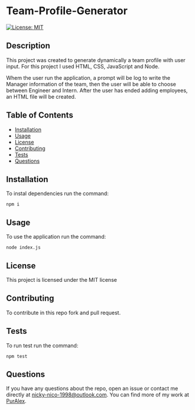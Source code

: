 # Team-Profile-Generator

[![License: MIT](https://img.shields.io/badge/License-MIT-yellow.svg)](https://opensource.org/licenses/MIT)

## Description

This project was created to generate dynamically a team profile with user input. For this project I used HTML, CSS, JavaScript and Node.

Whem the user run the application, a prompt will be log to write the Manager information of the team, then the user will be able to choose between Engineer and Intern.
After the user has ended adding employees, an HTML file will be created.

## Table of Contents

- [Installation](#installation)
- [Usage](#usage)
- [License](#license)
- [Contributing](#contributing)
- [Tests](#tests)
- [Questions](#questions)

## Installation

To instal dependencies run the command:

```
npm i
```

## Usage

To use the application run the command:

```
node index.js
```

## License

This project is licensed under the MIT license

## Contributing

To contribute in this repo fork and pull request.

## Tests

To run test run the command:

```
npm test
```

## Questions

If you have any questions about the repo, open an issue or contact me directly
at nicky-nico-1998@outlook.com. You can find more of my work at [PurAlex](https://github.com/PurAlex).

